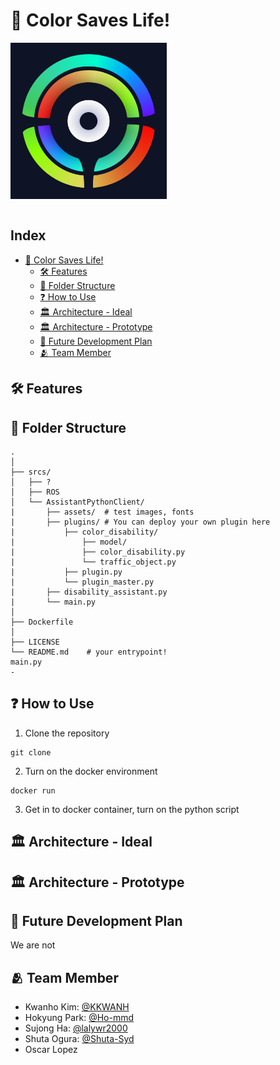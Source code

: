 # 🎨 Color Saves Life!

<div width="100%"><img src="/imgs/logo.png" align="center" width="250"></div><br/>

## Index
- [🎨 Color Saves Life!](#-color-saves-life)
  - [🛠️ Features](#️-features)
  - [📁 Folder Structure](#-folder-structure)
  - [❓ How to Use](#-how-to-use)
  - [🏛️ Architecture - Ideal](#️-architecture---ideal)
  - [🏛️ Architecture - Prototype](#️-architecture---prototype)
  - [🤔 Future Development Plan](#-future-development-plan)
  - [🫂 Team Member](#-team-member)

## 🛠️ Features

## 📁 Folder Structure
```shell
.
│
├── srcs/
│   ├── ?
│   ├── ROS
│   └── AssistantPythonClient/
|       ├── assets/  # test images, fonts
|       ├── plugins/ # You can deploy your own plugin here
|           ├── color_disability/
|               ├── model/
|               ├── color_disability.py
|               └── traffic_object.py
|           ├── plugin.py
|           └── plugin_master.py
|       ├── disability_assistant.py
|       └── main.py
│
├── Dockerfile
│
├── LICENSE
└── README.md    # your entrypoint!
main.py
- 
```

## ❓ How to Use

1. Clone the repository
```shell
git clone
```

2. Turn on the docker environment
```shell
docker run
```

3. Get in to docker container, turn on the python script


## 🏛️ Architecture - Ideal

## 🏛️ Architecture - Prototype

## 🤔 Future Development Plan

We are not  

## 🫂 Team Member
- Kwanho Kim: [@KKWANH](https://github.com/KKWANH)
- Hokyung Park: [@Ho-mmd](https://github.com/ho-mmd)
- Sujong Ha: [@lalywr2000](https://github.com/lalywr2000)
- Shuta Ogura: [@Shuta-Syd](https://github.com/Shuta-Syd)
- Oscar Lopez
